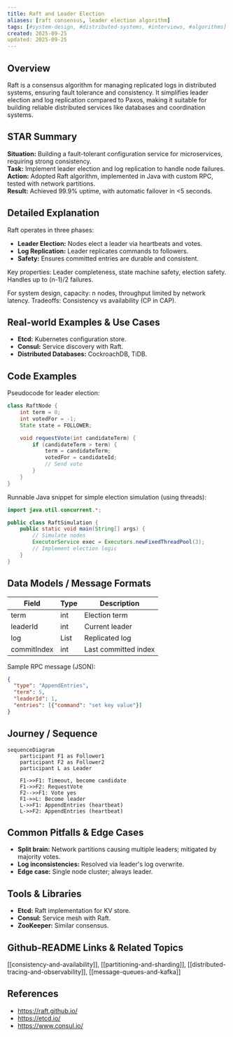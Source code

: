 ```yaml
---
title: Raft and Leader Election
aliases: [raft consensus, leader election algorithm]
tags: [#system-design, #distributed-systems, #interviews, #algorithms]
created: 2025-09-25
updated: 2025-09-25
---
```


## Overview
Raft is a consensus algorithm for managing replicated logs in distributed systems, ensuring fault tolerance and consistency. It simplifies leader election and log replication compared to Paxos, making it suitable for building reliable distributed services like databases and coordination systems.

## STAR Summary
**Situation:** Building a fault-tolerant configuration service for microservices, requiring strong consistency.  
**Task:** Implement leader election and log replication to handle node failures.  
**Action:** Adopted Raft algorithm, implemented in Java with custom RPC, tested with network partitions.  
**Result:** Achieved 99.9% uptime, with automatic failover in <5 seconds.

## Detailed Explanation
Raft operates in three phases:
- **Leader Election:** Nodes elect a leader via heartbeats and votes.
- **Log Replication:** Leader replicates commands to followers.
- **Safety:** Ensures committed entries are durable and consistent.

Key properties: Leader completeness, state machine safety, election safety. Handles up to (n-1)/2 failures.

For system design, capacity: n nodes, throughput limited by network latency. Tradeoffs: Consistency vs availability (CP in CAP).

## Real-world Examples & Use Cases
- **Etcd:** Kubernetes configuration store.
- **Consul:** Service discovery with Raft.
- **Distributed Databases:** CockroachDB, TiDB.

## Code Examples
Pseudocode for leader election:

```java
class RaftNode {
    int term = 0;
    int votedFor = -1;
    State state = FOLLOWER;

    void requestVote(int candidateTerm) {
        if (candidateTerm > term) {
            term = candidateTerm;
            votedFor = candidateId;
            // Send vote
        }
    }
}
```

Runnable Java snippet for simple election simulation (using threads):

```java
import java.util.concurrent.*;

public class RaftSimulation {
    public static void main(String[] args) {
        // Simulate nodes
        ExecutorService exec = Executors.newFixedThreadPool(3);
        // Implement election logic
    }
}
```

## Data Models / Message Formats
| Field | Type | Description |
|-------|------|-------------|
| term | int | Election term |
| leaderId | int | Current leader |
| log | List<Entry> | Replicated log |
| commitIndex | int | Last committed index |

Sample RPC message (JSON):
```json
{
  "type": "AppendEntries",
  "term": 5,
  "leaderId": 1,
  "entries": [{"command": "set key value"}]
}
```

## Journey / Sequence
```mermaid
sequenceDiagram
    participant F1 as Follower1
    participant F2 as Follower2
    participant L as Leader

    F1->>F1: Timeout, become candidate
    F1->>F2: RequestVote
    F2-->>F1: Vote yes
    F1->>L: Become leader
    L->>F1: AppendEntries (heartbeat)
    L->>F2: AppendEntries (heartbeat)
```

## Common Pitfalls & Edge Cases
- **Split brain:** Network partitions causing multiple leaders; mitigated by majority votes.
- **Log inconsistencies:** Resolved via leader's log overwrite.
- **Edge case:** Single node cluster; always leader.

## Tools & Libraries
- **Etcd:** Raft implementation for KV store.
- **Consul:** Service mesh with Raft.
- **ZooKeeper:** Similar consensus.

## Github-README Links & Related Topics
[[consistency-and-availability]], [[partitioning-and-sharding]], [[distributed-tracing-and-observability]], [[message-queues-and-kafka]]

## References
- https://raft.github.io/
- https://etcd.io/
- https://www.consul.io/